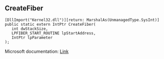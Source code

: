 ## CreateFiber

```
[DllImport("Kernel32.dll")][return: MarshalAs(UnmanagedType.SysInt)]
public static extern IntPtr CreateFiber(
   int dwStackSize,
   LPFIBER_START_ROUTINE lpStartAddress,
   IntPtr lpParameter
);
```

Microsoft documentation: [Link](https://learn.microsoft.com/en-us/windows/win32/procthread/using-fibers#:~:text=The%20CreateFiber%20function%20creates%20a,of%20a%20user%2Dsupplied%20function.)
